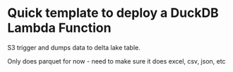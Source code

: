 # Quick template to deploy a DuckDB Lambda Function

S3 trigger and dumps data to delta lake table.

Only does parquet for now - need to make sure it does excel, csv, json, etc
